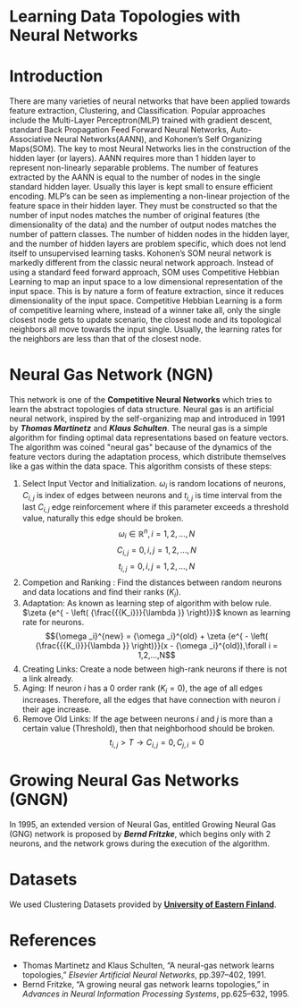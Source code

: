 # Learning Data Topologies with Neural Networks

# Introduction
There are many varieties of neural networks that have been applied towards feature extraction, Clustering, and Classification. Popular approaches include the Multi-Layer Perceptron(MLP) trained with gradient descent, standard Back Propagation Feed Forward Neural Networks, Auto-Associative Neural Networks(AANN), and Kohonen’s Self Organizing Maps(SOM). The key to most Neural Networks lies in the construction of the hidden layer (or layers). AANN requires more than 1 hidden layer to represent non-linearly separable problems. The number of features extracted by the AANN is equal to the number of nodes in the single standard hidden layer. Usually this layer is kept small to ensure efficient encoding. MLP’s can be seen as implementing a non-linear projection of the feature space in their hidden layer. They must be constructed so that the number of input nodes matches the number of original features (the dimensionality of the data) and the number of output nodes matches the number of pattern classes. The number of hidden nodes in the hidden layer, and the number of hidden layers are problem specific, which does not lend itself to unsupervised learning tasks. Kohonen’s SOM neural network is markedly different from the classic neural network approach. Instead of using a standard feed forward approach, SOM uses Competitive Hebbian Learning to map an input space to a low dimensional representation of the input space. This is by nature a form of feature extraction, since it reduces dimensionality of the input space. Competitive Hebbian Learning is a form of competitive learning where, instead of a winner take all, only the single closest node gets to update scenario, the closest node and its topological neighbors all move towards the input single. Usually, the learning rates for the neighbors are less than that of the closest node.

# Neural Gas Network (NGN)

This network is one of the **Competitive Neural Networks** which tries to learn the abstract topologies of data structure. Neural gas is an artificial neural network, inspired by the self-organizing map and introduced in 1991 by _**Thomas Martinetz**_ and _**Klaus Schulten**_. The neural gas is a simple algorithm for finding optimal data representations based on feature vectors. The algorithm was coined "neural gas" because of the dynamics of the feature vectors during the adaptation process, which distribute themselves like a gas within the data space. This algorithm consists of these steps:
1. Select Input Vector and Initialization. $\omega _i$ is random locations of neurons, $C_{i,j}$ is index of edges between neurons and $t_{i,j}$ is time interval from the last $C_{i,j}$ edge reinforcement where if this parameter exceeds a threshold value, naturally this edge should be broken.
$$ {{\omega _i} \in {\mathbb{R}^n}} , {i = 1,2,...,N} $$
$$ {{C_{i,j}} = 0} , {i,j = 1,2,...,N} $$
$$ {{t_{i,j}} = 0} , {i,j = 1,2,...,N} $$
2. Competion and Ranking : Find the distances between random neurons and data locations and find their ranks (${K_i}$).
3. Adaptation: As known as learning step of algorithm with below rule. $\zeta {e^{ - \left( {\frac{{{K_i}}}{\lambda }} \right)}}$ known as learning rate for neurons.
$${\omega _i}^{new} = {\omega _i}^{old} + \zeta {e^{ - \left( {\frac{{{K_i}}}{\lambda }} \right)}}(x - {\omega _i}^{old}),\forall i = 1,2,...,N$$
4. Creating Links: Create a node between high-rank neurons if there is not a link already.
5. Aging: If neuron $i$ has a $0$ order rank ($K_i = 0$), the age of all edges increases. Therefore, all the edges that have connection with neuron $i$ their age increase.
6. Remove Old Links: If the age between neurons $i$ and $j$ is more than a certain value (Threshold), then that neighborhood should be broken.
$$ {t_{i,j}} > T \to {C_{i,j}} = 0,{C_{j,i}} = 0 $$

# Growing Neural Gas Networks (GNGN)
In 1995, an extended version of Neural Gas, entitled Growing Neural Gas (GNG) network is proposed by _**Bernd Fritzke**_, which begins only with 2 neurons, and the network grows during the execution of the algorithm.


# Datasets
We used Clustering Datasets provided by [**University of Eastern Finland**](http://cs.joensuu.fi/sipu/datasets/).
# References
* Thomas Martinetz and Klaus Schulten, “A neural-gas network learns topologies,” _Elsevier Artificial Neural Networks_, pp.397–402, 1991.
* Bernd Fritzke, “A growing neural gas network learns topologies,” in _Advances in Neural Information Processing Systems_, pp.625–632, 1995.
